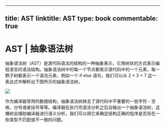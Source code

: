 
---
title: AST
linktitle: AST
type: book
commentable: true
---

# AST | 抽象语法树

抽象语法树（AST）是源代码语法的结构的一种抽象表示，它用树状的方式表示编程语言的语法结构。抽象语法树中的每一个节点都表示源代码中的一个元素，每一颗子树都表示一个语法元素，例如一个 if else 语句，我们可以从 2 \* 3 + 7 这一表达式中解析出下图所示的抽象语法树。

![](https://tva1.sinaimg.cn/large/007DFXDhgy1g3v2plef8bj30xj0bymxf.jpg)

作为编译器常用的数据结构，抽象语法树抹去了源代码中不重要的一些字符 - 空格、分号或者括号等等。编译器在执行完语法分析之后会输出一个抽象语法树，这棵树会辅助编译器进行语义分析，我们可以用它来确定结构正确的程序是否存在一些类型不匹配或不一致的问题。

    